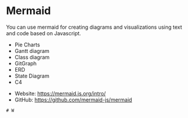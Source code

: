 # Mermaid

You can use mermaid for creating diagrams and visualizations using text and code based on Javascript.

- Pie Charts
- Gantt diagram
- Class diagram
- GitGraph
- ERD
- State Diagram
- C4

* Website: https://mermaid.js.org/intro/
* GitHub: https://github.com/mermaid-js/mermaid

```
# W
```

